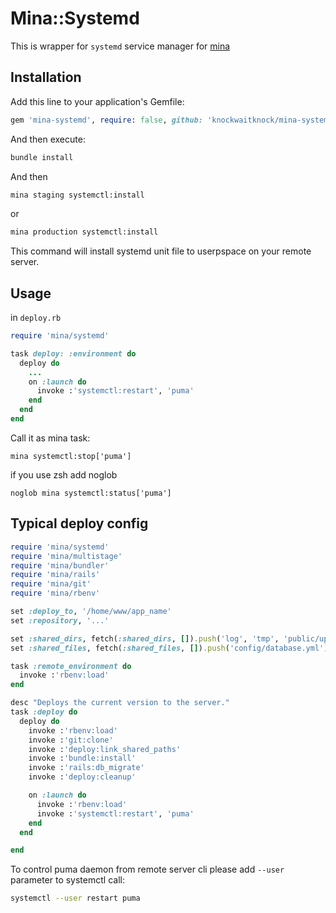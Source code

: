 # Mina::Systemd
This is wrapper for `systemd` service manager for [mina](https://github.com/mina-deploy/mina)


## Installation

Add this line to your application's Gemfile:

```ruby
gem 'mina-systemd', require: false, github: 'knockwaitknock/mina-systemd'
```

And then execute:
``` bash
bundle install
```

And then
``` bash
mina staging systemctl:install
```
or
``` bash
mina production systemctl:install
```

This command will install systemd unit file to userpspace on your remote server.

## Usage

in `deploy.rb`

```ruby
require 'mina/systemd'

task deploy: :environment do
  deploy do
    ...
    on :launch do
      invoke :'systemctl:restart', 'puma'
    end
  end
end
```

Call it as mina task:

`mina systemctl:stop['puma']`

if you use zsh add noglob

`noglob mina systemctl:status['puma']`

## Typical deploy config
``` ruby
require 'mina/systemd'
require 'mina/multistage'
require 'mina/bundler'
require 'mina/rails'
require 'mina/git'
require 'mina/rbenv'

set :deploy_to, '/home/www/app_name'
set :repository, '...'

set :shared_dirs, fetch(:shared_dirs, []).push('log', 'tmp', 'public/uploads', 'public/storage', 'pids')
set :shared_files, fetch(:shared_files, []).push('config/database.yml')

task :remote_environment do
  invoke :'rbenv:load'
end

desc "Deploys the current version to the server."
task :deploy do
  deploy do
    invoke :'rbenv:load'
    invoke :'git:clone'
    invoke :'deploy:link_shared_paths'
    invoke :'bundle:install'
    invoke :'rails:db_migrate'
    invoke :'deploy:cleanup'

    on :launch do
      invoke :'rbenv:load'
      invoke :'systemctl:restart', 'puma'
    end
  end

end

```

To control puma daemon from remote server cli please add `--user` parameter to systemctl call:
``` bash
systemctl --user restart puma
```


